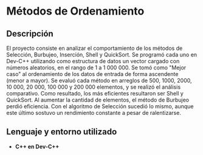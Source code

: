 <h1>Métodos de Ordenamiento</h1>

<h2>Descripción</h2>
El proyecto consiste en analizar el comportamiento de los métodos de Selección, Burbujeo, Inserción, Shell y QuickSort. Se programó cada uno en Dev-C++ utilizando como estructura de datos un vector cargado con números aleatorios, en el rango de 1 a 1 000 000. Se tomó como "Mejor caso" al ordenamiento de los datos de entrada de forma ascendente (menor a mayor). Se evaluó cada método en arreglos de 500, 1000, 2000, 10 000, 20 000, 100 000 y 200 000 elementos, y se realizó el análisis comparativo. Como resultado, los más eficientes resultaron ser Shell y QuickSort. Al aumentar la cantidad de elementos, el método de Burbujeo perdió eficiencia. Con el algoritmo de Selección sucedió lo mismo, aunque este último sostuvo un rendimiento constante a pesar de ralentizarse.
<br />


<h2>Lenguaje y entorno utilizado</h2>

- <b>C++ en Dev-C++</b> 
